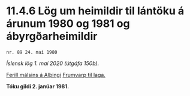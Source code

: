 # 11.4.6 Lög um heimildir til lántöku á árunum 1980 og 1981 og ábyrgðarheimildir

`nr. 89 24. maí 1980`

_Íslensk lög 1. maí 2020 (útgáfa 150b)._

[Ferill málsins á Alþingi](https://www.althingi.is/thingstorf/thingmalalistar-eftir-thingum/ferill/?ltg=103&mnr=172)
[Frumvarp til laga.](https://www.althingi.is/altext/103/s/pdf/0215.pdf)

**Tóku gildi 2. janúar 1981.**

